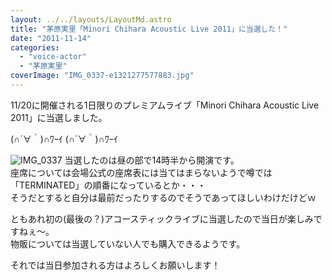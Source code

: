 ```yaml
---
layout: ../../layouts/LayoutMd.astro
title: "茅原実里「Minori Chihara Acoustic Live 2011」に当選した！"
date: "2011-11-14"
categories: 
  - "voice-actor"
  - "茅原実里"
coverImage: "IMG_0337-e1321277577883.jpg"
---
```


11/20に開催される1日限りのプレミアムライブ「Minori Chihara Acoustic Live 2011」に当選しました。

(∩´∀｀)∩ﾜｰｲ (∩´∀｀)∩ﾜｰｲ

![](/archive/images/IMG_0337-e1321277577883.jpg "IMG_0337")
当選したのは昼の部で14時半から開演です。  
座席については会場公式の座席表には当てはまらないようで噂では「TERMINATED」の順番になっているとか・・・  
そうだとすると自分は最前だったりするのでそうであってほしいわけだけどｗ

ともあれ初の(最後の？)アコースティックライブに当選したので当日が楽しみですねぇ～。  
物販については当選していない人でも購入できるようです。

それでは当日参加される方はよろしくお願いします！
